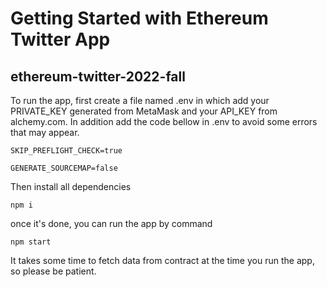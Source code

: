 # Getting Started with Ethereum Twitter App

## ethereum-twitter-2022-fall

To run the app, first create a file named .env in which add your PRIVATE_KEY generated from MetaMask and your API_KEY from alchemy.com. In addition add the code bellow in .env to avoid some errors that may appear.

    SKIP_PREFLIGHT_CHECK=true

    GENERATE_SOURCEMAP=false

Then install all dependencies

    npm i

once it's done, you can run the app by command

    npm start

It takes some time to fetch data from contract at the time you run the app, so please be patient.
